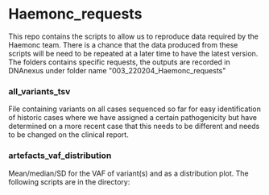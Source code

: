# Haemonc_requests

This repo contains the scripts to allow us to reproduce data required by the Haemonc team.
There is a chance that the data produced from these scripts will be need to be repeated at a later time to have the latest version. The folders contains specific requests, the outputs are recorded in DNAnexus under folder name "003_220204_Haemonc_requests"

### all_variants_tsv

File containing variants on all cases sequenced so far for easy identification of historic cases where we have assigned a certain pathogenicity but have determined on a more recent case that this needs to be different and needs to be changed on the clinical report.


### artefacts_vaf_distribution
Mean/median/SD for the VAF of variant(s) and as a distribution plot.
The following scripts are in the directory:
